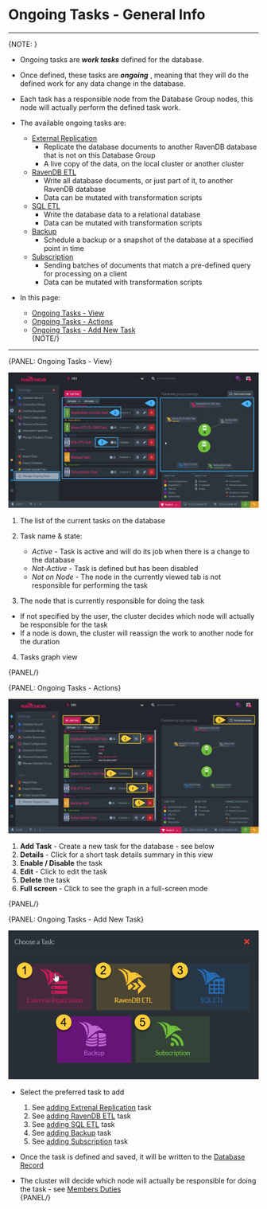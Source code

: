 ﻿# Ongoing Tasks - General Info
---

{NOTE: }

* Ongoing tasks are ***work tasks*** defined for the database.  
* Once defined, these tasks are ***ongoing*** , meaning that they will do the defined work for any data change in the database.  
* Each task has a responsible node from the Database Group nodes, this node will actually perform the defined task work.  
* The available ongoing tasks are:  
  * [External Replication](../../../todo-update-me-later)  
      * Replicate the database documents to another RavenDB database that is not on this Database Group  
      * A live copy of the data, on the local cluster or another cluster  
  * [RavenDB ETL](../../../todo-update-me-later)  
      * Write all database documents, or just part of it, to another RavenDB database  
      * Data can be mutated with transformation scripts  
  * [SQL ETL](../../../todo-update-me-later)  
      * Write the database data to a relational database  
      * Data can be mutated with transformation scripts  
  * [Backup](../../../todo-update-me-later)  
      * Schedule a backup or a snapshot of the database at a specified point in time  
  * [Subscription](../../../todo-update-me-later)  
      * Sending batches of documents that match a pre-defined query for processing on a client  
      * Data can be mutated with transformation scripts  

* In this page:  
  * [Ongoing Tasks - View](../../../../studio/database/tasks/ongoing-tasks/general-info#ongoing-tasks---view)  
  * [Ongoing Tasks - Actions](../../../../studio/database/tasks/ongoing-tasks/general-info#ongoing-tasks---actions)  
  * [Ongoing Tasks - Add New Task](../../../../studio/database/tasks/ongoing-tasks/general-info#ongoing-tasks---add-new-task)  
{NOTE/}

---

{PANEL: Ongoing Tasks - View}

![Figure 1. Ongoing Tasks View](images/ongoing-tasks-general-1.png "Ongoing Tasks List for databases DB1")

1. The list of the current tasks on the database  

2. Task name & state:  
   * _Active_ - Task is active and will do its job when there is a change to the database  
   * _Not-Active_ - Task is defined but has been disabled  
   * _Not on Node_ - The node in the currently viewed tab is not responsible for performing the task  

3. The node that is currently responsible for doing the task  
  * If not specified by the user, the cluster decides which node will actually be responsible for the task
  * If a node is down, the cluster will reassign the work to another node for the duration  

4. Tasks graph view  

{PANEL/}

{PANEL: Ongoing Tasks - Actions}

![Figure 2. Ongoing Tasks Actions](images/ongoing-tasks-general-2.png "Ongoing Tasks - Actions")

1. **Add Task** - Create a new task for the database - see below  
2. **Details** - Click for a short task details summary in this view  
3. **Enable / Disable** the task  
4. **Edit** - Click to edit the task  
5. **Delete** the task  
6. **Full screen** - Click to see the graph in a full-screen mode  

{PANEL/}

{PANEL: Ongoing Tasks - Add New Task}

![Figure 3. Ongoing Tasks New Task](images/ongoing-tasks-general-3.png "Add Ongoing Task")

* Select the preferred task to add  
  1. See [adding Extrenal Replication](../../../todo-update-me-later) task  
  2. See [adding RavenDB ETL](../../../todo-update-me-later) task  
  3. See [adding SQL ETL](../../../todo-update-me-later) task  
  4. See [adding Backup](../../../todo-update-me-later) task  
  5. See [adding Subscription](../../../todo-update-me-later) task  

* Once the task is defined and saved, it will be written to the [Database Record](../../../todo-update-me-later)  

* The cluster will decide which node will actually be responsible for doing the task - see [Members Duties](../../../../studio/database/settings/manage-database-group#database-group-topology---members-duties)  
{PANEL/}
